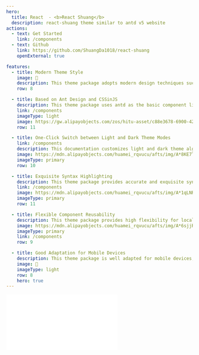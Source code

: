 ```yaml
---
hero:
  title: React  - <b>React Shuang</b>
  description: react-shuang theme similar to antd v5 website
actions:
  - text: Get Started
    link: /components
  - text: Github
    link: https://github.com/ShuangDa1018/react-shuang
    openExternal: true

features:
  - title: Modern Theme Style
    image: 💠
    description: This theme package adopts modern design techniques such as fluid colors, frosted glass, light and shadow textures, natural dynamic effects, presenting the interface in a more concise and beautiful way, making the documentation more intuitive, readable, and user-friendly.
    row: 8

  - title: Based on Ant Design and CSSinJS
    description: This theme package uses antd as the basic component library and utilizes CSSinJS to implement the style scheme, helping to better control the details of the style, and improve the reusability and maintainability of the style. It uses the antd-style style library at the bottom, making the style writing more flexible, readable, and easy to maintain. <quotient>This theme package can be considered as a by-product of developing antd-style</quotient>
    link: /components
    imageType: light
    image: https://gw.alipayobjects.com/zos/hitu-asset/c88e3678-6900-4289-8538-31367c2d30f2/hitu-1609235995955-image.png
    row: 11

  - title: One-Click Switch between Light and Dark Theme Modes
    link: /components
    description: This documentation customizes light and dark theme algorithms based on antd v5, providing aesthetically pleasing and user-friendly light and dark themes by default. Users can choose the theme mode according to their preferences, and obtain a good reading experience in different lighting environments.
    image: https://mdn.alipayobjects.com/huamei_rqvucu/afts/img/A*8KE7T7l39J0AAAAAAAAAAAAADoN6AQ/original
    imageType: primary
    row: 10

  - title: Exquisite Syntax Highlighting
    description: This theme package provides accurate and exquisite syntax highlighting features. It uses modern syntax highlighting libraries Shiki and Prism at the bottom, and provides rich code highlighting schemes to help users better read the code. <quotient>Subsequent consideration will be given to supporting features such as code block segment highlighting and keyword highlighting</quotient>
    link: /components
    image: https://mdn.alipayobjects.com/huamei_rqvucu/afts/img/A*1qLNRrRGFsQAAAAAAAAAAAAADoN6AQ/original
    imageType: primary
    row: 11

  - title: Flexible Component Reusability
    description: This theme package provides high flexibility for local theme customization, exporting high-quality components from the theme package by default, which can be reused as independent modules. Developers can freely combine and use the components in the dumi local theme package.
    image: https://mdn.alipayobjects.com/huamei_rqvucu/afts/img/A*6sjjRa7lLhAAAAAAAAAAAAAADoN6AQ/original
    imageType: primary
    link: /components
    row: 9

  - title: Good Adaptation for Mobile Devices
    description: This theme package is well adapted for mobile devices, with multiple layout implementations made easy based on the flexible style scheme of CSSinJS. Users can experience consistent and smooth operations across multiple platforms.
    image: 📱
    imageType: light
    row: 8
    hero: true
---
```


<embed src="../README.md"></embed>
